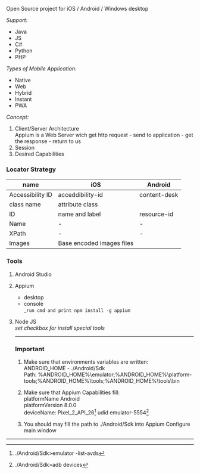 Open Source project for iOS / Android / Windows desktop

_Support:_

- Java
- JS
- C#
- Python
- PHP

_Types of Mobile Application:_

- Native
- Web
- Hybrid
- Instant
- PWA

_Concept:_

1. Client/Server Architecture  
    Appium is a Web Server wich get http request - send to application - get the response - return to us
2. Session
3. Desired Capabilities

### Locator Strategy

|name|iOS|Android|
|---|---|---|
|Accessibility ID|acceddibility-id|content-desk|
|class name|attribute class||
|ID|name and label|resource-id|
|Name|-|-|
|XPath|-|-|
|Images|Base encoded images files||

### Tools

1. Android Studio
    
2. Appium
	 * desktop
	- console  
        _```run cmd and print npm install -g appium```
3. Node JS  
    _set checkbox for install special tools_
    
    ---
    
    ### Important
    
    1. Make sure that environments variables are written:  
        ANDROID_HOME - ./Android/Sdk  
        Path: %ANDROID_HOME%\emulator;%ANDROID_HOME%\platform-tools;%ANDROID_HOME%\tools;%ANDROID_HOME%\tools\bin
        
    2. Make sure that Appium Capabilities fill:  
        platformName Android  
        platformVersion 8.0.0  
        deviceName: Pixel_2_API_26[^1]
        udid emulator-5554[^2]
        
    3. You should may fill the path to ./Android/Sdk into Appium Configure main window
        

---

[^1]: ./Android/Sdk>emulator -list-avds
[^2]: ./Android/Sdk>adb devices